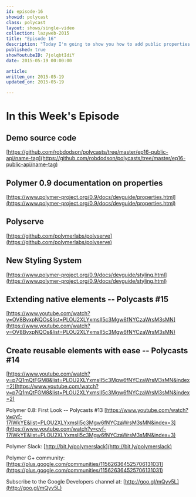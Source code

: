 ```yaml
---
id: episode-16
showid: polycast
class: polycast
layout: shows/single-video
collection: lazyweb-2015
title: "Episode 16"
description: "Today I'm going to show you how to add public properties and methods to a Polymer element. This will give your tag a programmable interface so it can be manipulated with JavaScript."
published: true
showYoutubeID: 7jolqbtIdiY
date: 2015-05-19 00:00:00

article: 
written_on: 2015-05-19
updated_on: 2015-05-19

---
```


# In this Week's Episode

## Demo source code

[https://github.com/robdodson/polycasts/tree/master/ep16-public-api/name-tag](https://github.com/robdodson/polycasts/tree/master/ep16-public-api/name-tag)

## Polymer 0.9 documentation on properties

[https://www.polymer-project.org/0.9/docs/devguide/properties.html](https://www.polymer-project.org/0.9/docs/devguide/properties.html)

## Polyserve

[https://github.com/polymerlabs/polyserve](https://github.com/polymerlabs/polyserve)

## New Styling System

[https://www.polymer-project.org/0.9/docs/devguide/styling.html](https://www.polymer-project.org/0.9/docs/devguide/styling.html)

## Extending native elements -- Polycasts #15
[https://www.youtube.com/watch?v=OV8BvxpNQOs&list=PLOU2XLYxmsII5c3Mgw6fNYCzaWrsM3sMN](https://www.youtube.com/watch?v=OV8BvxpNQOs&list=PLOU2XLYxmsII5c3Mgw6fNYCzaWrsM3sMN)

## Create reusable elements with ease -- Polycasts #14
[https://www.youtube.com/watch?v=p7Q1mQtFGM8&list=PLOU2XLYxmsII5c3Mgw6fNYCzaWrsM3sMN&index=2](https://www.youtube.com/watch?v=p7Q1mQtFGM8&list=PLOU2XLYxmsII5c3Mgw6fNYCzaWrsM3sMN&index=2)

Polymer 0.8: First Look -- Polycasts #13
[https://www.youtube.com/watch?v=cyf-17lWkYE&list=PLOU2XLYxmsII5c3Mgw6fNYCzaWrsM3sMN&index=3](https://www.youtube.com/watch?v=cyf-17lWkYE&list=PLOU2XLYxmsII5c3Mgw6fNYCzaWrsM3sMN&index=3)

Polymer Slack: [http://bit.ly/polymerslack](http://bit.ly/polymerslack)

Polymer G+ community: [https://plus.google.com/communities/115626364525706131031](https://plus.google.com/communities/115626364525706131031)

Subscribe to the Google Developers channel at: [http://goo.gl/mQyv5L](http://goo.gl/mQyv5L)

